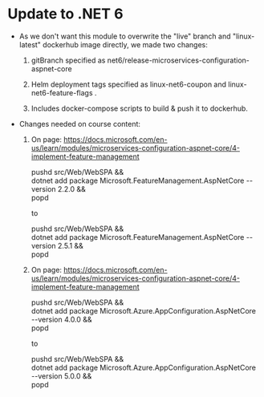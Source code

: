 # Update to .NET 6 


- As we don't want this module to overwrite the "live" branch and "linux-latest" dockerhub image directly, we made two changes:

    1. gitBranch specified as net6/release-microservices-configuration-aspnet-core

    2. Helm deployment tags specified as linux-net6-coupon and linux-net6-feature-flags . 

    3. Includes docker-compose scripts to build & push it to dockerhub.


- Changes needed on course content:

    1. On page: https://docs.microsoft.com/en-us/learn/modules/microservices-configuration-aspnet-core/4-implement-feature-management

        pushd src/Web/WebSPA && \
            dotnet add package Microsoft.FeatureManagement.AspNetCore --version 2.2.0 && \
            popd
            
        to
            
        pushd src/Web/WebSPA && \
            dotnet add package Microsoft.FeatureManagement.AspNetCore --version 2.5.1 && \
            popd
            


    2. On page: https://docs.microsoft.com/en-us/learn/modules/microservices-configuration-aspnet-core/4-implement-feature-management

        pushd src/Web/WebSPA && \
            dotnet add package Microsoft.Azure.AppConfiguration.AspNetCore --version 4.0.0 && \
            popd
            
        to
            
        pushd src/Web/WebSPA && \
            dotnet add package Microsoft.Azure.AppConfiguration.AspNetCore --version 5.0.0 && \
            popd
